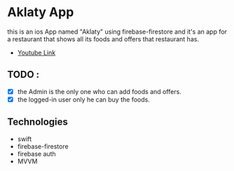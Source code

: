 # Aklaty App
this is an ios App named "Aklaty" using firebase-firestore and it's an app for a restaurant that shows all its foods and offers that restaurant has.
* [Youtube Link](https://www.youtube.com/watch?v=_Pq9ZNCGoog)
## TODO :
- [X] the Admin is the only one who can add foods and offers.
- [X]  the logged-in user only he can buy the foods.
## Technologies
* swift
* firebase-firestore
* firebase auth
* MVVM

